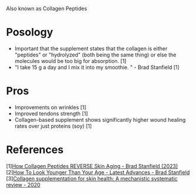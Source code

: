Also known as Collagen Peptides

# Posology
- Important that the supplement states that the collagen is either "peptides" or "hydrolyzed" (both being the same thing) or else the molecules would be too big for absorption. [1]
- "I take 15 g a day and I mix it into my smoothie. " - Brad Stanfield [1]

# Pros
- Improvements on wrinkles [1]
- Improved tendons strength [1]
- Collagen-based supplement shows significantly higher wound healing rates over just proteins (soy) [1]

# References
[1][How Collagen Peptides REVERSE Skin Aging - Brad Stanfield (2023)](https://www.youtube.com/watch?v=IAXYVyiYZKQ)
[2][How To Look Younger Than Your Age - Latest Advances - Brad Stanfield](https://www.youtube.com/watch?v=OTWgk7MIJDU)
[3][Collagen supplementation for skin health: A mechanistic systematic review - 2020](https://pubmed.ncbi.nlm.nih.gov/32436266/)